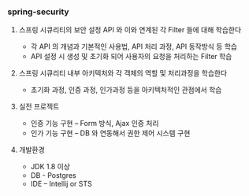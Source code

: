 ### spring-security
1. 스프링 시큐리티의 보안 설정 API 와 이와 연계된 각 Filter 들에 대해 학습한다
   * 각 API 의 개념과 기본적인 사용법, API 처리 과정, API 동작방식 등 학습
   * API 설정 시 생성 및 초기화 되어 사용자의 요청을 처리하는 Filter 학습

2. 스프링 시큐리티 내부 아키텍처와 각 객체의 역할 및 처리과정을 학습한다
   * 초기화 과정, 인증 과정, 인가과정 등을 아키텍처적인 관점에서 학습

3. 실전 프로젝트
   * 인증 기능 구현 – Form 방식, Ajax 인증 처리 
   * 인가 기능 구현 – DB 와 연동해서 권한 제어 시스템 구현

4. 개발환경
   * JDK 1.8 이상   
   * DB - Postgres
   * IDE – Intellij or STS
